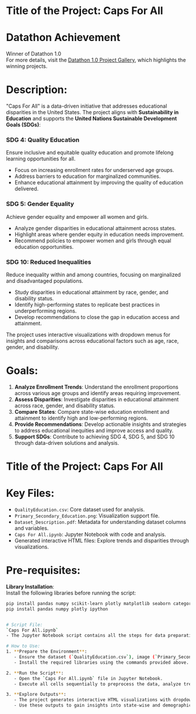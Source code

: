 # Title of the Project: Caps For All  

# Datathon Achievement  
Winner of Datathon 1.0  
For more details, visit the [Datathon 1.0 Project Gallery](https://csueastbay-datathon-2024.devpost.com/project-gallery), which highlights the winning projects.  

# Description:  
"Caps For All" is a data-driven initiative that addresses educational disparities in the United States. The project aligns with **Sustainability in Education** and supports the **United Nations Sustainable Development Goals (SDGs)**:  

### SDG 4: Quality Education  
Ensure inclusive and equitable quality education and promote lifelong learning opportunities for all.  
- Focus on increasing enrollment rates for underserved age groups.  
- Address barriers to education for marginalized communities.  
- Enhance educational attainment by improving the quality of education delivered.  

### SDG 5: Gender Equality  
Achieve gender equality and empower all women and girls.  
- Analyze gender disparities in educational attainment across states.  
- Highlight areas where gender equity in education needs improvement.  
- Recommend policies to empower women and girls through equal education opportunities.  

### SDG 10: Reduced Inequalities  
Reduce inequality within and among countries, focusing on marginalized and disadvantaged populations.  
- Study disparities in educational attainment by race, gender, and disability status.  
- Identify high-performing states to replicate best practices in underperforming regions.  
- Develop recommendations to close the gap in education access and attainment.  

The project uses interactive visualizations with dropdown menus for insights and comparisons across educational factors such as age, race, gender, and disability.  

# Goals:  
1. **Analyze Enrollment Trends**: Understand the enrollment proportions across various age groups and identify areas requiring improvement.  
2. **Assess Disparities**: Investigate disparities in educational attainment across race, gender, and disability status.  
3. **Compare States**: Compare state-wise education enrollment and attainment to identify high and low-performing regions.  
4. **Provide Recommendations**: Develop actionable insights and strategies to address educational inequities and improve access and quality.  
5. **Support SDGs**: Contribute to achieving SDG 4, SDG 5, and SDG 10 through data-driven solutions and analysis.  

# Title of the Project: Caps For All  

# Key Files:  
- `QualityEducation.csv`: Core dataset used for analysis.  
- `Primary_Secondary_Education.png`: Visualization support file.  
- `Dataset_Description.pdf`: Metadata for understanding dataset columns and variables.  
- `Caps For All.ipynb`: Jupyter Notebook with code and analysis.  
- Generated interactive HTML files: Explore trends and disparities through visualizations.

# Pre-requisites:
**Library Installation**:  
 Install the following libraries before running the script:  
```bash
pip install pandas numpy scikit-learn plotly matplotlib seaborn category-encoders dmba
pip install pandas numpy plotly ipython


# Script File:  
`Caps For All.ipynb`  
- The Jupyter Notebook script contains all the steps for data preparation, analysis, and visualization.  

# How to Use:  
1. **Prepare the Environment**:  
   - Ensure the dataset (`QualityEducation.csv`), image (`Primary_Secondary_Education.png`), and metadata file (`Dataset_Description.pdf`) are in the same directory as the script.  
   - Install the required libraries using the commands provided above.  

2. **Run the Script**:  
   - Open the `Caps For All.ipynb` file in Jupyter Notebook.  
   - Execute all cells sequentially to preprocess the data, analyze trends, and generate visualizations.  

3. **Explore Outputs**:  
   - The project generates interactive HTML visualizations with dropdown menus for comparing trends across educational dimensions like age, race, gender, and disability.  
   - Use these outputs to gain insights into state-wise and demographic-specific disparities in education.  




